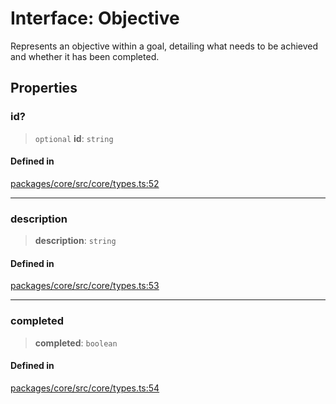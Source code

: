 # Interface: Objective

Represents an objective within a goal, detailing what needs to be achieved and whether it has been completed.

## Properties

### id?

> `optional` **id**: `string`

#### Defined in

[packages/core/src/core/types.ts:52](https://github.com/ai16z/eliza/blob/main/packages/core/src/core/types.ts#L52)

***

### description

> **description**: `string`

#### Defined in

[packages/core/src/core/types.ts:53](https://github.com/ai16z/eliza/blob/main/packages/core/src/core/types.ts#L53)

***

### completed

> **completed**: `boolean`

#### Defined in

[packages/core/src/core/types.ts:54](https://github.com/ai16z/eliza/blob/main/packages/core/src/core/types.ts#L54)
